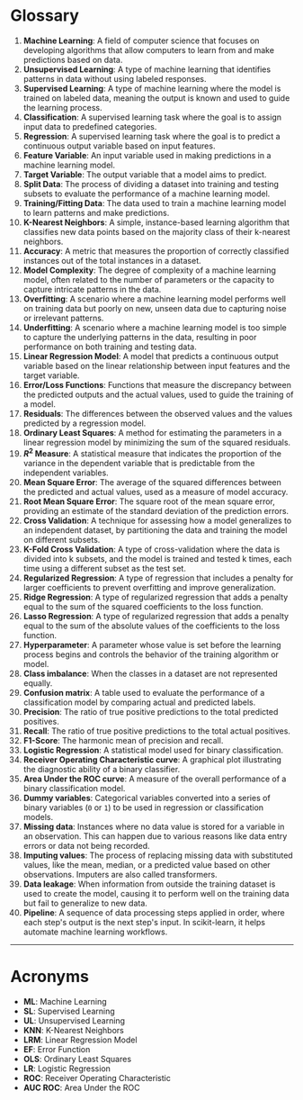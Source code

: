 # Glossary
1. **Machine Learning**: A field of computer science that focuses on developing algorithms that allow computers to learn from and make predictions based on data.
2. **Unsupervised Learning**: A type of machine learning that identifies patterns in data without using labeled responses.
3. **Supervised Learning**: A type of machine learning where the model is trained on labeled data, meaning the output is known and used to guide the learning process.
4. **Classification**: A supervised learning task where the goal is to assign input data to predefined categories.
5. **Regression**: A supervised learning task where the goal is to predict a continuous output variable based on input features.
6. **Feature Variable**: An input variable used in making predictions in a machine learning model.
7. **Target Variable**: The output variable that a model aims to predict.
8. **Split Data**: The process of dividing a dataset into training and testing subsets to evaluate the performance of a machine learning model.
9. **Training/Fitting Data**: The data used to train a machine learning model to learn patterns and make predictions.
10. **K-Nearest Neighbors**: A simple, instance-based learning algorithm that classifies new data points based on the majority class of their k-nearest neighbors.
11. **Accuracy**: A metric that measures the proportion of correctly classified instances out of the total instances in a dataset.
12. **Model Complexity**: The degree of complexity of a machine learning model, often related to the number of parameters or the capacity to capture intricate patterns in the data.
13. **Overfitting**: A scenario where a machine learning model performs well on training data but poorly on new, unseen data due to capturing noise or irrelevant patterns.
14. **Underfitting**: A scenario where a machine learning model is too simple to capture the underlying patterns in the data, resulting in poor performance on both training and testing data.
15. **Linear Regression Model**: A model that predicts a continuous output variable based on the linear relationship between input features and the target variable.
16. **Error/Loss Functions**: Functions that measure the discrepancy between the predicted outputs and the actual values, used to guide the training of a model.
17. **Residuals**: The differences between the observed values and the values predicted by a regression model.
18. **Ordinary Least Squares**: A method for estimating the parameters in a linear regression model by minimizing the sum of the squared residuals.
19. **$R^2$ Measure**: A statistical measure that indicates the proportion of the variance in the dependent variable that is predictable from the independent variables.
20. **Mean Square Error**: The average of the squared differences between the predicted and actual values, used as a measure of model accuracy.
21. **Root Mean Square Error**: The square root of the mean square error, providing an estimate of the standard deviation of the prediction errors.
22. **Cross Validation**: A technique for assessing how a model generalizes to an independent dataset, by partitioning the data and training the model on different subsets.
23. **K-Fold Cross Validation**: A type of cross-validation where the data is divided into k subsets, and the model is trained and tested k times, each time using a different subset as the test set.
24. **Regularized Regression**: A type of regression that includes a penalty for larger coefficients to prevent overfitting and improve generalization.
25. **Ridge Regression**: A type of regularized regression that adds a penalty equal to the sum of the squared coefficients to the loss function.
26. **Lasso Regression**: A type of regularized regression that adds a penalty equal to the sum of the absolute values of the coefficients to the loss function.
27. **Hyperparameter**: A parameter whose value is set before the learning process begins and controls the behavior of the training algorithm or model.
28. **Class imbalance**: When the classes in a dataset are not represented equally.
29. **Confusion matrix**: A table used to evaluate the performance of a classification model by comparing actual and predicted labels.
30. **Precision**: The ratio of true positive predictions to the total predicted positives.
31. **Recall**: The ratio of true positive predictions to the total actual positives.
32. **F1-Score**: The harmonic mean of precision and recall.
33. **Logistic Regression**: A statistical model used for binary classification.
34. **Receiver Operating Characteristic curve**: A graphical plot illustrating the diagnostic ability of a binary classifier.
35. **Area Under the ROC curve**: A measure of the overall performance of a binary classification model.
36. **Dummy variables**: Categorical variables converted into a series of binary variables (`0` or `1`) to be used in regression or classification models.
37. **Missing data**: Instances where no data value is stored for a variable in an observation. This can happen due to various reasons like data entry errors or data not being recorded.
38. **Imputing values**: The process of replacing missing data with substituted values, like the mean, median, or a predicted value based on other observations. Imputers are also called transformers.
39. **Data leakage**: When information from outside the training dataset is used to create the model, causing it to perform well on the training data but fail to generalize to new data.
40. **Pipeline**: A sequence of data processing steps applied in order, where each step's output is the next step's input. In scikit-learn, it helps automate machine learning workflows.
---
# Acronyms
- **ML**: Machine Learning
- **SL**: Supervised Learning
- **UL**: Unsupervised Learning
- **KNN**: K-Nearest Neighbors
- **LRM**: Linear Regression Model
- **EF**: Error Function
- **OLS**: Ordinary Least Squares
- **LR**: Logistic Regression
- **ROC**: Receiver Operating Characteristic
- **AUC ROC**: Area Under the ROC